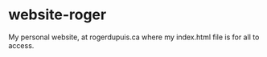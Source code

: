 # website-roger
My personal website, at rogerdupuis.ca where my index.html file is for all to access.
